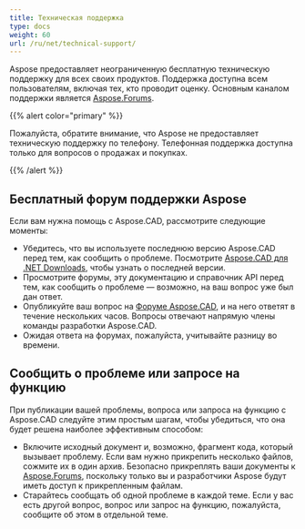 ```yaml
---
title: Техническая поддержка
type: docs
weight: 60
url: /ru/net/technical-support/
---
```


Aspose предоставляет неограниченную бесплатную техническую поддержку для всех своих продуктов. Поддержка доступна всем пользователям, включая тех, кто проводит оценку. Основным каналом поддержки является [Aspose.Forums](https://forum.aspose.com/c/cad/19).

{{% alert color="primary" %}} 

Пожалуйста, обратите внимание, что Aspose не предоставляет техническую поддержку по телефону. Телефонная поддержка доступна только для вопросов о продажах и покупках.

{{% /alert %}}

## **Бесплатный форум поддержки Aspose**
Если вам нужна помощь с Aspose.CAD, рассмотрите следующие моменты:

- Убедитесь, что вы используете последнюю версию Aspose.CAD перед тем, как сообщить о проблеме. Посмотрите [Aspose.CAD для .NET Downloads](https://www.nuget.org/packages/Aspose.CAD), чтобы узнать о последней версии.
- Просмотрите форумы, эту документацию и справочник API перед тем, как сообщить о проблеме — возможно, на ваш вопрос уже был дан ответ.
- Опубликуйте ваш вопрос на [Форуме Aspose.CAD](https://forum.aspose.com/c/cad/19), и на него ответят в течение нескольких часов. Вопросы отвечают напрямую члены команды разработки Aspose.CAD.
- Ожидая ответа на форумах, пожалуйста, учитывайте разницу во времени.

## **Сообщить о проблеме или запросе на функцию**
При публикации вашей проблемы, вопроса или запроса на функцию с Aspose.CAD следуйте этим простым шагам, чтобы убедиться, что она будет решена наиболее эффективным способом:

- Включите исходный документ и, возможно, фрагмент кода, который вызывает проблему. Если вам нужно прикрепить несколько файлов, сожмите их в один архив. Безопасно прикреплять ваши документы к [Aspose.Forums](https://forum.aspose.com/c/cad/19), поскольку только вы и разработчики Aspose будут иметь доступ к прикрепленным файлам.
- Старайтесь сообщать об одной проблеме в каждой теме. Если у вас есть другой вопрос, вопрос или запрос на функцию, пожалуйста, сообщите об этом в отдельной теме.
